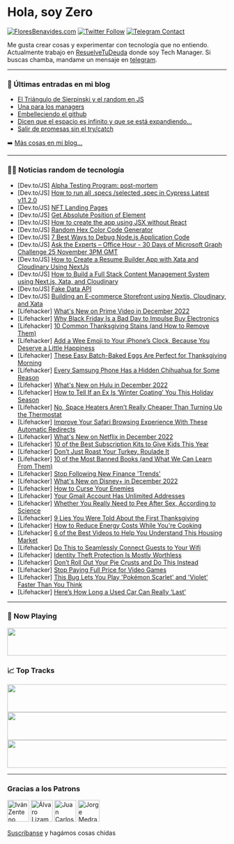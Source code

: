# Hola, soy Zero

[![FloresBenavides.com](https://img.shields.io/website?down_message=oops&label=MiBlog&style=for-the-badge&up_message=online&url=https%3A%2F%2Ffloresbenavides.com)](https://floresbenavides.com) [![Twitter Follow](https://img.shields.io/twitter/follow/ZeroDragon?color=%231DA1F2&label=Follow&logo=twitter&logoColor=ffffff&style=for-the-badge)](https://twitter.com/zerodragon) [![Telegram Contact](https://img.shields.io/badge/escr%C3%ADbeme-ZeroDragon-%2326A5E4?style=for-the-badge&logo=telegram)](https://t.me/zerodragon)

Me gusta crear cosas y experimentar con tecnología que no entiendo.
Actualmente trabajo en [ResuelveTuDeuda](http://github.com/resuelve) donde soy Tech Manager.
Si buscas chamba, mandame un mensaje en [telegram](https://t.me/zerodragon).

---

### 📕 Últimas entradas en mi blog
<!-- BLOG-POST-LIST:START -->
- [El Triángulo de Sierpinski y el random en JS](https://floresbenavides.com/el-triangulo-de-sierpinski-y-el-random-en-js/)
- [Una para los managers](https://floresbenavides.com/una-para-los-managers/)
- [Embelleciendo el github](https://floresbenavides.com/embelleciendo-el-github/)
- [Dicen que el espacio es infinito y que se está expandiendo…](https://floresbenavides.com/dicen-que-el-espacio-es-infinito-y-que-se-esta-expandiendo/)
- [Salir de promesas sin el try/catch](https://floresbenavides.com/salir-de-promesas-sin-el-try-catch/)
<!-- BLOG-POST-LIST:END -->

➡️ [Más cosas en mi blog...](https://floresbenavides.com)

---

### 👨‍💻 Noticias random de tecnología
<!-- TECH-POSTS:START -->
- [Dev.to/JS] [Alpha Testing Program: post-mortem](https://dev.to/wasp/alpha-testing-program-post-mortem-18hl)
- [Dev.to/JS] [How to run all .specs /selected .spec in Cypress Latest v11.2.0](https://dev.to/kailashpathak7/how-to-run-all-specs-selected-spec-in-cypress-latest-v1120-7m8)
- [Dev.to/JS] [NFT Landing Pages](https://dev.to/imhamad/nft-landing-pages-1oio)
- [Dev.to/JS] [Get Absolute Position of Element](https://dev.to/ahonerd/get-absolute-position-of-element-382d)
- [Dev.to/JS] [How to create the app using JSX without React](https://dev.to/devsmitra/how-to-create-the-app-using-jsx-without-react-k08)
- [Dev.to/JS] [Random Hex Color Code Generator](https://dev.to/wizdomtek/random-hex-color-code-generator-4k0n)
- [Dev.to/JS] [7 Best Ways to Debug Node.js Application Code](https://dev.to/errsole/7-best-ways-to-debug-nodejs-application-code-151j)
- [Dev.to/JS] [Ask the Experts – Office Hour - 30 Days of Microsoft Graph Challenge 25 November 3PM GMT](https://dev.to/azure/ask-the-experts-office-hour-30-days-of-microsoft-graph-challenge-25-november-3pm-gmt-1kf3)
- [Dev.to/JS] [How to Create a Resume Builder App with Xata and Cloudinary Using NextJs](https://dev.to/hackmamba/how-to-create-a-resume-builder-app-with-xata-and-cloudinary-using-nextjs-4e5c)
- [Dev.to/JS] [How to Build a Full Stack Content Management System using Next.js, Xata, and Cloudinary](https://dev.to/hackmamba/how-to-build-a-full-stack-content-management-system-using-nextjs-xata-and-cloudinary-iaa)
- [Dev.to/JS] [Fake Data API](https://dev.to/devsimc/fake-data-api-5123)
- [Dev.to/JS] [Building an E-commerce Storefront using Nextjs, Cloudinary, and Xata](https://dev.to/hackmamba/building-an-e-commerce-storefront-using-nextjs-cloudinary-and-xata-50pk)
- [Lifehacker] [What&#39;s New on Prime Video in December 2022](https://lifehacker.com/whats-new-on-prime-video-in-december-2022-1849814629)
- [Lifehacker] [Why Black Friday Is a Bad Day to Impulse Buy Electronics](https://lifehacker.com/why-black-friday-is-a-bad-day-to-impulse-buy-electronic-1849814063)
- [Lifehacker] [10 Common Thanksgiving Stains &lpar;and How to Remove Them&rpar;](https://lifehacker.com/10-common-thanksgiving-stains-and-how-to-remove-them-1849813939)
- [Lifehacker] [Add a Wee Emoji to Your iPhone’s Clock, Because You Deserve a Little Happiness](https://lifehacker.com/add-a-wee-emoji-to-your-iphone-s-clock-because-you-des-1849813558)
- [Lifehacker] [These Easy Batch-Baked Eggs Are Perfect for Thanksgiving Morning](https://lifehacker.com/these-easy-batch-baked-eggs-are-perfect-for-thanksgivin-1849813715)
- [Lifehacker] [Every Samsung Phone Has a Hidden Chihuahua for Some Reason](https://lifehacker.com/every-samsung-phone-has-a-hidden-chihuahua-for-some-rea-1849812864)
- [Lifehacker] [What&#39;s New on Hulu in December 2022](https://lifehacker.com/whats-new-on-hulu-in-december-2022-1849813413)
- [Lifehacker] [How to Tell If an Ex Is ‘Winter Coating’ You This Holiday Season](https://lifehacker.com/how-to-tell-if-an-ex-is-winter-coating-you-this-holid-1849811113)
- [Lifehacker] [No, Space Heaters Aren’t Really Cheaper Than Turning Up the Thermostat](https://lifehacker.com/no-space-heaters-aren-t-really-cheaper-than-turning-up-1849810019)
- [Lifehacker] [Improve Your Safari Browsing Experience With These Automatic Redirects](https://lifehacker.com/improve-your-safari-browsing-experience-with-these-auto-1849812013)
- [Lifehacker] [What&#39;s New on Netflix in December 2022](https://lifehacker.com/whats-new-on-netflix-in-december-2022-1849812600)
- [Lifehacker] [10 of the Best Subscription Kits to Give Kids This Year](https://lifehacker.com/10-of-the-best-subscription-kits-to-give-kids-this-year-1849812007)
- [Lifehacker] [Don’t Just Roast Your Turkey, Roulade It](https://lifehacker.com/don-t-just-roast-your-turkey-roulade-it-1849811890)
- [Lifehacker] [10 of the Most Banned Books &lpar;and What We Can Learn From Them&rpar;](https://lifehacker.com/10-of-the-most-banned-books-and-what-we-can-learn-from-1849810897)
- [Lifehacker] [Stop Following New Finance &#39;Trends&#39;](https://lifehacker.com/stop-following-new-finance-trends-1849809947)
- [Lifehacker] [What&#39;s New on Disney+ in December 2022](https://lifehacker.com/whats-new-on-disney-in-december-2022-1849811792)
- [Lifehacker] [How to Curse Your Enemies](https://lifehacker.com/how-to-curse-your-enemies-1849791469)
- [Lifehacker] [Your Gmail Account Has Unlimited Addresses](https://lifehacker.com/your-gmail-account-has-unlimited-addresses-1849809691)
- [Lifehacker] [Whether You Really Need to Pee After Sex, According to Science](https://lifehacker.com/whether-you-really-need-to-pee-after-sex-according-to-1849809823)
- [Lifehacker] [9 Lies You Were Told About the First Thanksgiving](https://lifehacker.com/9-lies-we-were-told-about-the-first-thanksgiving-1849808182)
- [Lifehacker] [How to Reduce Energy Costs While You&#39;re Cooking](https://lifehacker.com/how-to-reduce-energy-costs-while-youre-cooking-1849809431)
- [Lifehacker] [6 of the Best Videos to Help You Understand This Housing Market](https://lifehacker.com/6-of-the-best-videos-to-help-you-understand-this-housin-1849808743)
- [Lifehacker] [Do This to Seamlessly Connect Guests to Your Wifi](https://lifehacker.com/do-this-to-seamlessly-connect-guests-to-your-wifi-1849808406)
- [Lifehacker] [Identity Theft Protection Is Mostly Worthless](https://lifehacker.com/identity-theft-protection-is-mostly-bullshit-1849808486)
- [Lifehacker] [Don’t Roll Out Your Pie Crusts and Do This Instead](https://lifehacker.com/don-t-roll-out-your-pie-crusts-and-do-this-instead-1849808624)
- [Lifehacker] [Stop Paying Full Price for Video Games](https://lifehacker.com/stop-paying-full-price-for-video-games-1849808186)
- [Lifehacker] [This Bug Lets You Play &#39;Pokémon Scarlet&#39; and &#39;Violet&#39; Faster Than You Think](https://lifehacker.com/this-bug-lets-you-play-pokemon-scarlet-and-violet-faste-1849807956)
- [Lifehacker] [Here’s How Long a Used Car Can Really ‘Last’](https://lifehacker.com/here-s-how-long-a-used-car-can-really-last-1849808094)<!-- TECH-POSTS:END -->

---

### 🎵 Now Playing
<a href="https://spotify-now-playing-dun.vercel.app/now-playing?open"><img src="https://spotify-now-playing-dun.vercel.app/now-playing" width="540" height="64"></a>

### 📈 Top Tracks
<a href="https://spotify-now-playing-dun.vercel.app/top-tracks?i=1&open"><img src="https://spotify-now-playing-dun.vercel.app/top-tracks?i=1" width="540" height="64"></a>
<a href="https://spotify-now-playing-dun.vercel.app/top-tracks?i=2&open"><img src="https://spotify-now-playing-dun.vercel.app/top-tracks?i=2" width="540" height="64"></a>
<a href="https://spotify-now-playing-dun.vercel.app/top-tracks?i=3&open"><img src="https://spotify-now-playing-dun.vercel.app/top-tracks?i=3" width="540" height="64"></a>

---

### Gracias a los Patrons
[<img src="https://avatars.githubusercontent.com/u/243380?v=4" alt="Iván Zenteno" width="50px">](https://github.com/k001) [<img src="https://avatars.githubusercontent.com/u/19955639?v=4" alt="Álvaro Lizama" width="50px">](https://github.com/alvarolizama) [<img src="https://avatars.githubusercontent.com/u/2718753?v=4" alt="Juan Carlos Ruiz" width="50px">](https://github.com/JuanCrg90) [<img src="https://avatars.githubusercontent.com/u/37025?v=4" alt="Jorge Medrano" width="50px">](https://github.com/h1pp1e) 

[Suscríbanse](https://www.patreon.com/zerodragon) y hagámos cosas chidas
